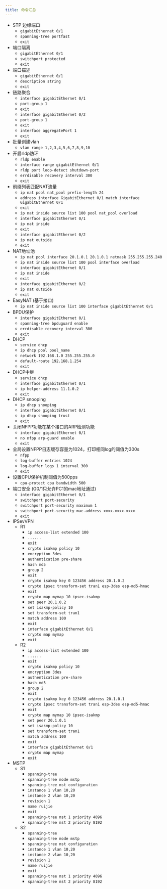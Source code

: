```yaml
---
title: 命令汇总
---
```

-  STP 边缘端口
	-  `gigabitEthernet 0/1`
	-  `spanning-tree portfast`
	-  `exit`
-  端口隔离
	-  `gigabitEthernet 0/1`
	-  `switchport protected`
	-  `exit`
-  端口描述
	-  `gigabitEthernet 0/1`
	-  `description string`
	-  `exit`
-  链路聚合
	-  `interface gigabitEthernet 0/1`
	-  `port-group 1`
	-  `exit`
	-  `interface gigabitEthernet 0/2`
	-  `port-group 1`
	-  `exit`
	-  `interface aggregatePort 1`
	-  `exit`
-  批量创建vlan
	-  `vlan range 1,2,3,4,5,6,7,8,9,10`
-  开启rldp防环
	-  `rldp enable`
	-  `interface range gigabitEthernet 0/1`
	-  `rldp port loop-detect shutdown-port`
	-  `errdisable recovery interval 300`
	-  `exit`
-  前缀列表匹配NAT流量
	-  `ip nat pool nat_pool prefix-length 24`
	-  `address interface GigabitEthernet 0/1 match interface GigabitEthernet 0/1`
	-  `exit`
	-  `ip nat inside source list 100 pool nat_pool overload`
	-  `interface gigabitEthernet 0/1`
	-  `ip nat inside`
	-  `exit`
	-  `interface gigabitEthernet 0/2`
	-  `ip nat outside`
	-  `exit`
-  NAT地址池
	-  `ip nat pool interface 20.1.0.1 20.1.0.1 netmask 255.255.255.240` 
	-  `ip nat inside source list 100 pool interface overload`
	-  `interface gigabitEthernet 0/1`
	-  `ip nat inside`
	-  `exit`
	-  `interface gigabitEthernet 0/2`
	-  `ip nat outside`
	-  `exit`
-  EasyNAT (基于接口)
	-  `ip nat inside source list 100 interface gigabitEthernet 0/1`
-  BPDU保护
	-  `interface gigabitEthernet 0/1`
	-  `spanning-tree bpduguard enable`
	-  `errdisable recovery interval 300`
	-  `exit`
-  DHCP
	-  `service dhcp`
	-  `ip dhcp pool pool_name`
	-  `network 192.168.1.0 255.255.255.0`
	-  `default-route 192.168.1.254`
	-  `exit`
-  DHCP中继
	-  `service dhcp`
	- `interface gigabitEthernet 0/1`
	-  `ip helper-address 11.1.0.2`
	-  `exit`
-  DHCP snooping
	-  `ip dhcp snooping`
	-  `interface gigabitEthernet 0/1`
	-  `ip dhcp snooping trust`
	-  `exit`
-  关闭NFPP功能在某个接口的ARP检测功能
	-  `interface gigabitEthernet 0/1`
	-  `no nfpp arp-guard enable`
	-  `exit`
-  全局设置NFPP日志缓存容量为1024，打印相同log的阈值为300s
	-  `nfpp`
	-  `log-buffer entries 1024`
	-  `log-buffer logs 1 interval 300`
	-  `exit`
-  设置CPU保护机制阈值为500pps
	-  `cpu-protect cpu bandwidth 500`
-  端口安全 (G0/1只允许PC1的mac地址通过)
	-  `interface gigabitEthernet 0/1`
	-  `switchport port-security`
	-  `switchport port-security maximum 1`
	-  `switchport port-security mac-address xxxx.xxxx.xxxx`
	-  `exit`
-  IPSevVPN
	-  R1
		-  `ip access-list extended 100`
		-  `......`
		-  `exit`
		-  `crypto isakmp policy 10`
		-  `encryption 3des`
		-  `authentication pre-share`
		-  `hash md5`
		-  `group 2`
		-  `exit`
		-  `crypto isakmp key 0 123456 address 20.1.0.2`
		-  `crypto ipsec transform-set tran1 esp-3des esp-md5-hmac`
		-  `exit`
		-  `crypto map mymap 10 ipsec-isakmp`
		-  `set peer 20.1.0.2`
		-  `set isakmp-policy 10`
		-  `set transform-set tran1`
		-  `match address 100`
		-  `exit`
		-  `interface gigabitEthernet 0/1`
		-  `crypto map mymap`
		-  `exit`
	-  R2
		-  `ip access-list extended 100`
		-  `......`
		-  `exit`
		-  `crypto isakmp policy 10`
		-  `encryption 3des`
		-  `authentication pre-share`
		-  `hash md5`
		-  `group 2`
		-  `exit`
		-  `crypto isakmp key 0 123456 address 20.1.0.1`
		-  `crypto ipsec transform-set tran1 esp-3des esp-md5-hmac`
		-  `exit`
		-  `crypto map mymap 10 ipsec-isakmp`
		-  `set peer 20.1.0.1`
		-  `set isakmp-policy 10`
		-  `set transform-set tran1`
		-  `match address 100`
		-  `exit`
		-  `interface gigabitEthernet 0/1`
		-  `crypto map mymap`
		-  `exit`
-  MSTP
	-  S1
		-  `spanning-tree`
		-  `spanning-tree mode mstp`
		-  `spanning-tree mst configuration`
		-  `instance 1 vlan 10,20`
		-  `instance 2 vlan 10,20`
		-  `revision 1`
		-  `name ruijie`
		-  `exit`
		-  `spanning-tree mst 1 priority 4096`
		-  `spanning-tree mst 2 priority 8192`
	-  S2
		-  `spanning-tree`
		-  `spanning-tree mode mstp`
		-  `spanning-tree mst configuration`
		-  `instance 1 vlan 10,20`
		-  `instance 2 vlan 10,20`
		-  `revision 1`
		-  `name ruijie`
		-  `exit`
		-  `spanning-tree mst 1 priority 4096`
		-  `spanning-tree mst 2 priority 8192`
